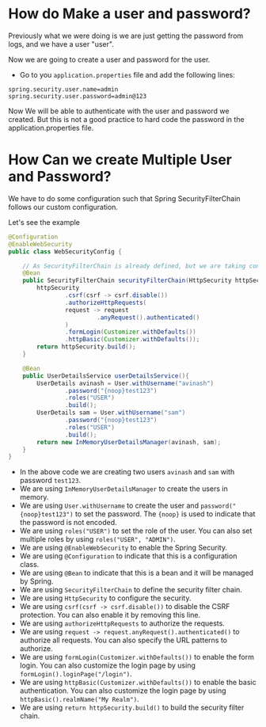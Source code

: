 # How do Make a user and password?

Previously what we were doing is we are just getting the password from logs, and we have a user "user". 

Now we are going to create a user and password for the user.
- Go to you `application.properties` file and add the following lines:

```
spring.security.user.name=admin
spring.security.user.password=admin@123
```

Now We will be able to authenticate with the user and password we created. But this is not a good practice to hard code the password in the application.properties file.

# How Can we create Multiple User and Password?

We have to do some configuration such that Spring SecurityFilterChain follows our custom configuration.

Let's see the example

```java
@Configuration
@EnableWebSecurity
public class WebSecurityConfig {

    // As SecurityFilterChain is already defined, but we are taking control back and we will define owr own SecurityFilterChain
    @Bean
    public SecurityFilterChain securityFilterChain(HttpSecurity httpSecurity) throws Exception {
        httpSecurity
                .csrf(csrf -> csrf.disable())
                .authorizeHttpRequests(
                request -> request
                         .anyRequest().authenticated()
                )
                .formLogin(Customizer.withDefaults())
                .httpBasic(Customizer.withDefaults());
        return httpSecurity.build();
    }

    @Bean
    public UserDetailsService userDetailsService(){
        UserDetails avinash = User.withUsername("avinash")
                .password("{noop}test123")
                .roles("USER")
                .build();
        UserDetails sam = User.withUsername("sam")
                .password("{noop}test123")
                .roles("USER")
                .build();
        return new InMemoryUserDetailsManager(avinash, sam);
    }
}
```

- In the above code we are creating two users `avinash` and `sam` with password `test123`.
- We are using `InMemoryUserDetailsManager` to create the users in memory.
- We are using `User.withUsername` to create the user and `password("{noop}test123")` to set the password. The `{noop}` is used to indicate that the password is not encoded.
- We are using `roles("USER")` to set the role of the user. You can also set multiple roles by using `roles("USER", "ADMIN")`.
- We are using `@EnableWebSecurity` to enable the Spring Security.
- We are using `@Configuration` to indicate that this is a configuration class.
- We are using `@Bean` to indicate that this is a bean and it will be managed by Spring.
- We are using `SecurityFilterChain` to define the security filter chain.
- We are using `HttpSecurity` to configure the security.
- We are using `csrf(csrf -> csrf.disable())` to disable the CSRF protection. You can also enable it by removing this line.
- We are using `authorizeHttpRequests` to authorize the requests.
- We are using `request -> request.anyRequest().authenticated()` to authorize all requests. You can also specify the URL patterns to authorize.
- We are using `formLogin(Customizer.withDefaults())` to enable the form login. You can also customize the login page by using `formLogin().loginPage("/login")`.
- We are using `httpBasic(Customizer.withDefaults())` to enable the basic authentication. You can also customize the login page by using `httpBasic().realmName("My Realm")`.
- We are using `return httpSecurity.build()` to build the security filter chain.
